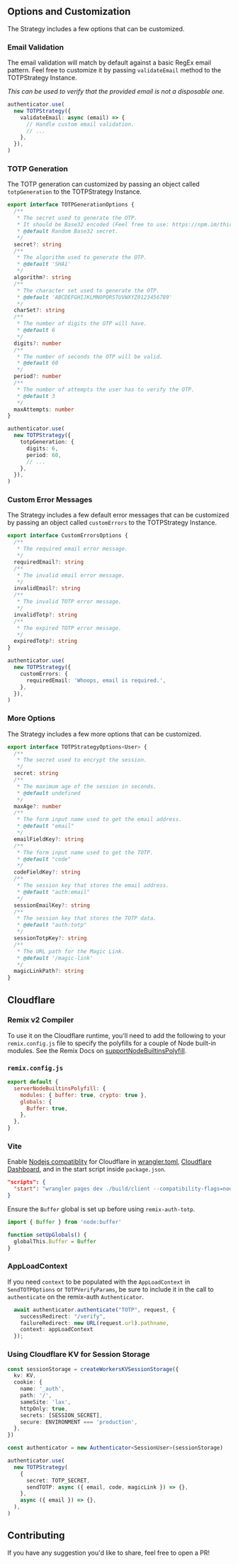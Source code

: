 ## Options and Customization

The Strategy includes a few options that can be customized.

### Email Validation

The email validation will match by default against a basic RegEx email pattern.
Feel free to customize it by passing `validateEmail` method to the TOTPStrategy Instance.

_This can be used to verify that the provided email is not a disposable one._

```ts
authenticator.use(
  new TOTPStrategy({
    validateEmail: async (email) => {
      // Handle custom email validation.
      // ...
    },
  }),
)
```

### TOTP Generation

The TOTP generation can customized by passing an object called `totpGeneration` to the TOTPStrategy Instance.

```ts
export interface TOTPGenerationOptions {
  /**
   * The secret used to generate the OTP.
   * It should be Base32 encoded (Feel free to use: https://npm.im/thirty-two).
   * @default Random Base32 secret.
   */
  secret?: string
  /**
   * The algorithm used to generate the OTP.
   * @default 'SHA1'
   */
  algorithm?: string
  /**
   * The character set used to generate the OTP.
   * @default 'ABCDEFGHIJKLMNOPQRSTUVWXYZ0123456789'
   */
  charSet?: string
  /**
   * The number of digits the OTP will have.
   * @default 6
   */
  digits?: number
  /**
   * The number of seconds the OTP will be valid.
   * @default 60
   */
  period?: number
  /**
   * The number of attempts the user has to verify the OTP.
   * @default 3
   */
  maxAttempts: number
}

authenticator.use(
  new TOTPStrategy({
    totpGeneration: {
      digits: 6,
      period: 60,
      // ...
    },
  }),
)
```

### Custom Error Messages

The Strategy includes a few default error messages that can be customized by passing an object called `customErrors` to the TOTPStrategy Instance.

```ts
export interface CustomErrorsOptions {
  /**
   * The required email error message.
   */
  requiredEmail?: string
  /**
   * The invalid email error message.
   */
  invalidEmail?: string
  /**
   * The invalid TOTP error message.
   */
  invalidTotp?: string
  /**
   * The expired TOTP error message.
   */
  expiredTotp?: string
}

authenticator.use(
  new TOTPStrategy({
    customErrors: {
      requiredEmail: 'Whoops, email is required.',
    },
  }),
)
```

### More Options

The Strategy includes a few more options that can be customized.

```ts
export interface TOTPStrategyOptions<User> {
  /**
   * The secret used to encrypt the session.
   */
  secret: string
  /**
   * The maximum age of the session in seconds.
   * @default undefined
   */
  maxAge?: number
  /**
   * The form input name used to get the email address.
   * @default "email"
   */
  emailFieldKey?: string
  /**
   * The form input name used to get the TOTP.
   * @default "code"
   */
  codeFieldKey?: string
  /**
   * The session key that stores the email address.
   * @default "auth:email"
   */
  sessionEmailKey?: string
  /**
   * The session key that stores the TOTP data.
   * @default "auth:totp"
   */
  sessionTotpKey?: string
  /**
   * The URL path for the Magic Link.
   * @default '/magic-link'
   */
  magicLinkPath?: string
}
```

## Cloudflare

### Remix v2 Compiler

To use it on the Cloudflare runtime, you'll need to add the following to your `remix.config.js` file to specify the polyfills for a couple of Node built-in modules. See the Remix Docs on [supportNodeBuiltinsPolyfill](https://remix.run/docs/en/main/file-conventions/remix-config#servernodebuiltinspolyfill).

### `remix.config.js`

```js
export default {
  serverNodeBuiltinsPolyfill: {
    modules: { buffer: true, crypto: true },
    globals: {
      Buffer: true,
    },
  },
}
```

### Vite

Enable [Nodejs compatiblity](https://developers.cloudflare.com/workers/runtime-apis/nodejs/) for Cloudflare in [wrangler.toml](https://developers.cloudflare.com/workers/runtime-apis/nodejs/#enable-nodejs-with-workers), [Cloudflare Dashboard](https://developers.cloudflare.com/workers/runtime-apis/nodejs/#enable-nodejs-from-the-cloudflare-dashboard), and in the start script inside `package.json`.

```json
"scripts": {
  "start": "wrangler pages dev ./build/client --compatibility-flags=nodejs_compat"
}
```

Ensure the `Buffer` global is set up before using `remix-auth-totp`.

```ts
import { Buffer } from 'node:buffer'

function setUpGlobals() {
  globalThis.Buffer = Buffer
}
```

### AppLoadContext

If you need `context` to be populated with the `AppLoadContext` in `SendTOTPOptions` or `TOTPVerifyParams`, be sure to include it in the call to `authenticate` on the remix-auth `Authenticator`.

```ts
  await authenticator.authenticate("TOTP", request, {
    successRedirect: "/verify",
    failureRedirect: new URL(request.url).pathname,
    context: appLoadContext
  });
```

### Using Cloudflare KV for Session Storage

```ts
const sessionStorage = createWorkersKVSessionStorage({
  kv: KV,
  cookie: {
    name: '_auth',
    path: '/',
    sameSite: 'lax',
    httpOnly: true,
    secrets: [SESSION_SECRET],
    secure: ENVIRONMENT === 'production',
  },
})

const authenticator = new Authenticator<SessionUser>(sessionStorage)

authenticator.use(
  new TOTPStrategy(
    {
      secret: TOTP_SECRET,
      sendTOTP: async ({ email, code, magicLink }) => {},
    },
    async ({ email }) => {},
  ),
)
```

## Contributing

If you have any suggestion you'd like to share, feel free to open a PR!
